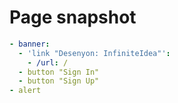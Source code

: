 # Page snapshot

```yaml
- banner:
  - 'link "Desenyon: InfiniteIdea"':
    - /url: /
  - button "Sign In"
  - button "Sign Up"
- alert
```